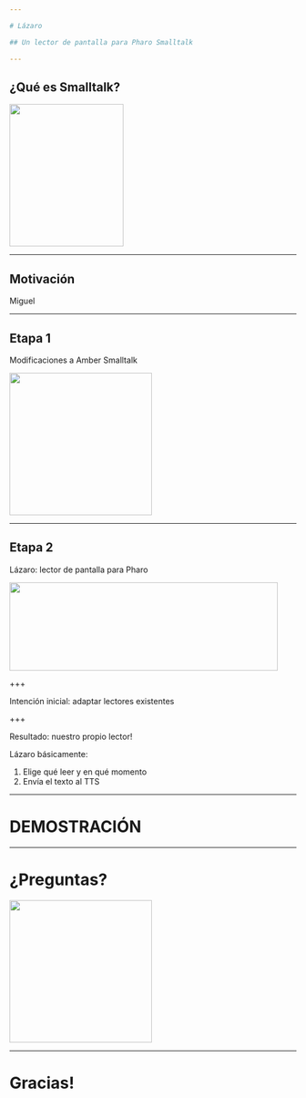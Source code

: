 ```yaml
---

# Lázaro

## Un lector de pantalla para Pharo Smalltalk

---
```


## ¿Qué es Smalltalk?

<img src="https://pupeno.files.wordpress.com/2011/07/smalltalk-logo9.gif?w=240" width="200" height="250"/>


---

## Motivación

                
Miguel


---

## Etapa 1

Modificaciones a Amber Smalltalk

<img src="https://pbs.twimg.com/profile_images/1526408224/amber_logo_400x400.png" width="250" height="250"/>

---

## Etapa 2

Lázaro: lector de pantalla para Pharo

<img src="https://pharo.org/web/files/pharo.png" width="471" height="155"/>

+++

Intención inicial: adaptar lectores existentes

+++

Resultado: nuestro propio lector!

Lázaro básicamente:
1. Elige qué leer y en qué momento
2. Envía el texto al TTS

---

# DEMOSTRACIÓN

---

# ¿Preguntas?

<img src="https://img.clipartfest.com/4080354b8aa40b5c97e249598b4604f9_question-mark-icon-png-clipart-question-clipart-png_1500-1500.png" width="250" height="250"/>

---

# Gracias!
